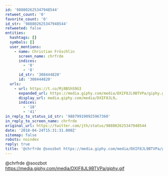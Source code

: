 ```yaml
---
id: '988802625347948544'
retweet_count: '0'
favorite_count: '0'
id_str: '988802625347948544'
retweeted: false
entities:
  hashtags: []
  symbols: []
  user_mentions:
    - name: Christian Fröschlin
      screen_name: chrfrde
      indices:
        - '0'
        - '8'
      id_str: '308444820'
      id: '308444820'
  urls:
    - url: https://t.co/Mj8BShS9G3
      expanded_url: https://media.giphy.com/media/DXIF8JL9BTVPa/giphy.gif
      display_url: media.giphy.com/media/DXIF8JL9…
      indices:
        - '18'
        - '41'
in_reply_to_status_id_str: '988799190925967360'
in_reply_to_screen_name: chrfrde
original_url: https://twitter.com/jth/status/988802625347948544
date: '2018-04-24T15:31:31.000Z'
sitemap: false
robots: noindex
reply: true
title: '@chrfrde @soozbot https://media.giphy.com/media/DXIF8JL9BTVPa/giphy.gif'
---
```


@chrfrde @soozbot https://media.giphy.com/media/DXIF8JL9BTVPa/giphy.gif
